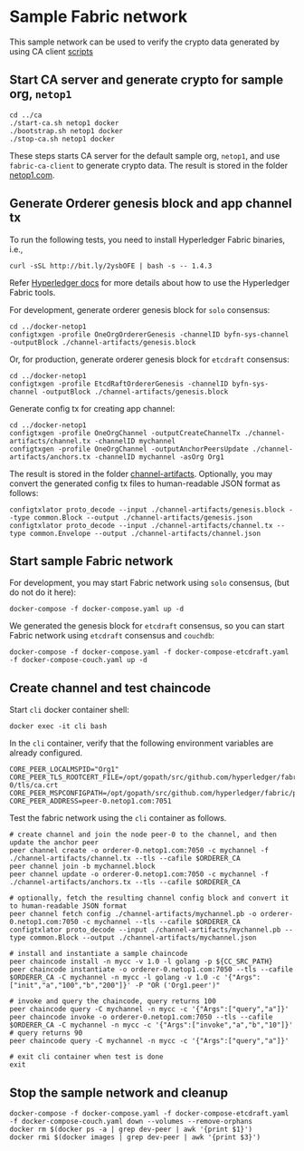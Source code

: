 # Sample Fabric network

This sample network can be used to verify the crypto data generated by using CA client [scripts](../ca)

## Start CA server and generate crypto for sample org, `netop1`
```
cd ../ca
./start-ca.sh netop1 docker
./bootstrap.sh netop1 docker
./stop-ca.sh netop1 docker
```
These steps starts CA server for the default sample org, `netop1`, and use `fabric-ca-client` to generate crypto data.  The result is stored in the folder [netop1.com](../netop1.com).

## Generate Orderer genesis block and app channel tx
To run the following tests, you need to install Hyperledger Fabric binaries, i.e.,
```
curl -sSL http://bit.ly/2ysbOFE | bash -s -- 1.4.3
```
Refer [Hyperledger docs](https://hyperledger-fabric.readthedocs.io/en/release-1.4/install.html) for more details about how to use the Hyperledger Fabric tools.

For development, generate orderer genesis block for `solo` consensus:
```
cd ../docker-netop1
configtxgen -profile OneOrgOrdererGenesis -channelID byfn-sys-channel -outputBlock ./channel-artifacts/genesis.block
```
Or, for production, generate orderer genesis block for `etcdraft` consensus:
```
cd ../docker-netop1
configtxgen -profile EtcdRaftOrdererGenesis -channelID byfn-sys-channel -outputBlock ./channel-artifacts/genesis.block
```
Generate config tx for creating app channel:
```
cd ../docker-netop1
configtxgen -profile OneOrgChannel -outputCreateChannelTx ./channel-artifacts/channel.tx -channelID mychannel
configtxgen -profile OneOrgChannel -outputAnchorPeersUpdate ./channel-artifacts/anchors.tx -channelID mychannel -asOrg Org1
```
The result is stored in the folder [channel-artifacts](./channel-artifacts).  Optionally, you may convert the generated config tx files to human-readable JSON format as follows:
```
configtxlator proto_decode --input ./channel-artifacts/genesis.block --type common.Block --output ./channel-artifacts/genesis.json
configtxlator proto_decode --input ./channel-artifacts/channel.tx --type common.Envelope --output ./channel-artifacts/channel.json
```
## Start sample Fabric network
For development, you may start Fabric network using `solo` consensus, (but do not do it here):
```
docker-compose -f docker-compose.yaml up -d
```
We generated the genesis block for `etcdraft` consensus, so you can start Fabric network using `etcdraft` consensus and `couchdb`:
```
docker-compose -f docker-compose.yaml -f docker-compose-etcdraft.yaml -f docker-compose-couch.yaml up -d
```
## Create channel and test chaincode
Start `cli` docker container shell:
```
docker exec -it cli bash
```
In the `cli` container, verify that the following environment variables are already configured.
```
CORE_PEER_LOCALMSPID="Org1"
CORE_PEER_TLS_ROOTCERT_FILE=/opt/gopath/src/github.com/hyperledger/fabric/peer/peer-0/tls/ca.crt
CORE_PEER_MSPCONFIGPATH=/opt/gopath/src/github.com/hyperledger/fabric/peer/crypto/users/Admin@netop1.com/msp
CORE_PEER_ADDRESS=peer-0.netop1.com:7051
```
Test the fabric network using the `cli` container as follows.
```
# create channel and join the node peer-0 to the channel, and then update the anchor peer
peer channel create -o orderer-0.netop1.com:7050 -c mychannel -f ./channel-artifacts/channel.tx --tls --cafile $ORDERER_CA
peer channel join -b mychannel.block
peer channel update -o orderer-0.netop1.com:7050 -c mychannel -f ./channel-artifacts/anchors.tx --tls --cafile $ORDERER_CA

# optionally, fetch the resulting channel config block and convert it to human-readable JSON format
peer channel fetch config ./channel-artifacts/mychannel.pb -o orderer-0.netop1.com:7050 -c mychannel --tls --cafile $ORDERER_CA
configtxlator proto_decode --input ./channel-artifacts/mychannel.pb --type common.Block --output ./channel-artifacts/mychannel.json

# install and instantiate a sample chaincode
peer chaincode install -n mycc -v 1.0 -l golang -p ${CC_SRC_PATH}
peer chaincode instantiate -o orderer-0.netop1.com:7050 --tls --cafile $ORDERER_CA -C mychannel -n mycc -l golang -v 1.0 -c '{"Args":["init","a","100","b","200"]}' -P "OR ('Org1.peer')"

# invoke and query the chaincode, query returns 100
peer chaincode query -C mychannel -n mycc -c '{"Args":["query","a"]}'
peer chaincode invoke -o orderer-0.netop1.com:7050 --tls --cafile $ORDERER_CA -C mychannel -n mycc -c '{"Args":["invoke","a","b","10"]}'
# query returns 90
peer chaincode query -C mychannel -n mycc -c '{"Args":["query","a"]}'

# exit cli container when test is done
exit
```
## Stop the sample network and cleanup
``` 
docker-compose -f docker-compose.yaml -f docker-compose-etcdraft.yaml -f docker-compose-couch.yaml down --volumes --remove-orphans
docker rm $(docker ps -a | grep dev-peer | awk '{print $1}')
docker rmi $(docker images | grep dev-peer | awk '{print $3}')
```
